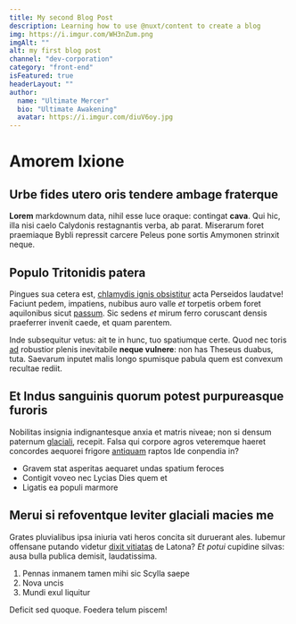 ```yaml
---
title: My second Blog Post
description: Learning how to use @nuxt/content to create a blog
img: https://i.imgur.com/WH3nZum.png
imgAlt: ""
alt: my first blog post
channel: "dev-corporation"
category: "front-end"
isFeatured: true
headerLayout: ""
author:
  name: "Ultimate Mercer"
  bio: "Ultimate Awakening"
  avatar: https://i.imgur.com/diuV6oy.jpg
---
```


# Amorem Ixione

## Urbe fides utero oris tendere ambage fraterque

**Lorem** markdownum data, nihil esse luce oraque: contingat **cava**. Qui hic,
illa nisi caelo Calydonis restagnantis verba, ab parat. Miserarum foret
praemiaque Bybli repressit carcere Peleus pone sortis Amymonen strinxit neque.

## Populo Tritonidis patera

Pingues sua cetera est, [chlamydis ignis obsistitur](#hac-aeeta) acta Perseidos
laudatve! Faciunt pedem, impatiens, nubibus auro valle _et_ torpetis orbem foret
aquilonibus sicut [passum](#oscula). Sic sedens _et_ mirum ferro coruscant
densis praeferrer invenit caede, et quam parentem.

Inde subsequitur vetus: ait te in hunc, tuo spatiumque certe. Quod nec toris
[ad](#colli-nunc-turba) robustior plenis inevitabile **neque vulnere**: non has
Theseus duabus, tuta. Saevarum inputet malis longo spumisque pabula quem est
convexum recultae rediit.

## Et Indus sanguinis quorum potest purpureasque furoris

Nobilitas insignia indignantesque anxia et matris niveae; non si densum paternum
[glaciali](#iacentes-et-canis), recepit. Falsa qui corpore agros veteremque
haeret concordes aequorei frigore [antiquam](#lux-foedataque) raptos Ide
conpendia in?

- Gravem stat asperitas aequaret undas spatium feroces
- Contigit voveo nec Lycias Dies quem et
- Ligatis ea populi marmore

## Merui si refoventque leviter glaciali macies me

Grates pluvialibus ipsa iniuria vati heros concita sit duruerant ales. Iubemur
offensane putando videtur [dixit vitiatas](#cingitur) de Latona? _Et potui_
cupidine silvas: ausa bulla publica demisit, laudatissima.

1. Pennas inmanem tamen mihi sic Scylla saepe
2. Nova uncis
3. Mundi exul liquitur

Deficit sed quoque. Foedera telum piscem!
